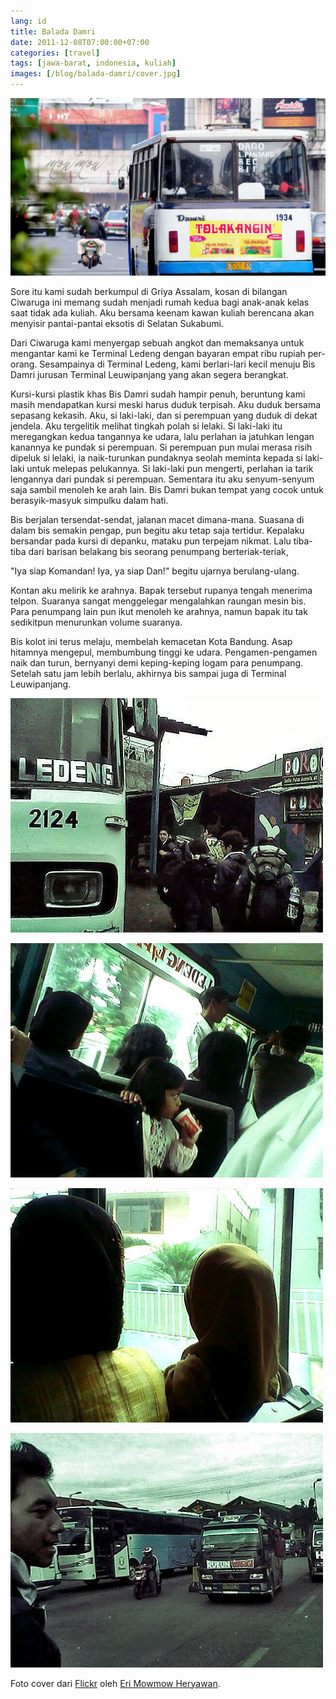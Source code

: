 ```yaml
---
lang: id
title: Balada Damri
date: 2011-12-08T07:00:00+07:00
categories: [travel]
tags: [jawa-barat, indonesia, kuliah]
images: [/blog/balada-damri/cover.jpg]
---
```

![Balada Damri](cover.jpg)

Sore itu kami sudah berkumpul di Griya Assalam, kosan di bilangan Ciwaruga ini memang sudah menjadi rumah kedua bagi anak-anak kelas saat tidak ada kuliah. Aku bersama keenam kawan kuliah berencana akan menyisir pantai-pantai eksotis di Selatan Sukabumi.

Dari Ciwaruga kami menyergap sebuah angkot dan memaksanya untuk mengantar kami ke Terminal Ledeng dengan bayaran empat ribu rupiah per-orang. Sesampainya di Terminal Ledeng, kami berlari-lari kecil menuju Bis Damri jurusan Terminal Leuwipanjang yang akan segera berangkat.

Kursi-kursi plastik khas Bis Damri sudah hampir penuh, beruntung kami masih mendapatkan kursi meski harus duduk terpisah. Aku duduk bersama sepasang kekasih. Aku, si laki-laki, dan si perempuan yang duduk di dekat jendela. Aku tergelitik melihat tingkah polah si lelaki. Si laki-laki itu meregangkan kedua tangannya ke udara, lalu perlahan ia jatuhkan lengan kanannya ke pundak si perempuan. Si perempuan pun mulai merasa risih dipeluk si lelaki, ia naik-turunkan pundaknya seolah meminta kepada si laki-laki untuk melepas pelukannya. Si laki-laki pun mengerti, perlahan ia tarik lengannya dari pundak si perempuan. Sementara itu aku senyum-senyum saja sambil menoleh ke arah lain. Bis Damri bukan tempat yang cocok untuk berasyik-masyuk simpulku dalam hati.

Bis berjalan tersendat-sendat, jalanan macet dimana-mana. Suasana di dalam bis semakin pengap, pun begitu aku tetap saja tertidur. Kepalaku bersandar pada kursi di depanku, mataku pun terpejam nikmat. Lalu tiba-tiba dari barisan belakang bis seorang penumpang berteriak-teriak,

"Iya siap Komandan! Iya, ya siap Dan!" begitu ujarnya berulang-ulang.

Kontan aku melirik ke arahnya. Bapak tersebut rupanya tengah menerima telpon. Suaranya sangat menggelegar mengalahkan raungan mesin bis. Para penumpang lain pun ikut menoleh ke arahnya, namun bapak itu tak sedikitpun menurunkan volume suaranya.

Bis kolot ini terus melaju, membelah kemacetan Kota Bandung. Asap hitamnya mengepul, membumbung tinggi ke udara. Pengamen-pengamen naik dan turun, bernyanyi demi keping-keping logam para penumpang. Setelah satu jam lebih berlalu, akhirnya bis sampai juga di Terminal Leuwipanjang.

![Naik bis Damri.](01-damri.jpg)

![Suasana di dalam bus Damri.](02-di-dalam-damri.jpg)

![Suasana di dalam bus Damri.](03-di-dalam-damri.jpg)

![Sampai di Terminal Leuwipanjang.](04-terminal-leuwipanjang.jpg)

Foto cover dari [Flickr](https://www.flickr.com/photos/erimowmow/5978225860/) oleh [Eri Mowmow Heryawan](https://www.flickr.com/photos/erimowmow/).
